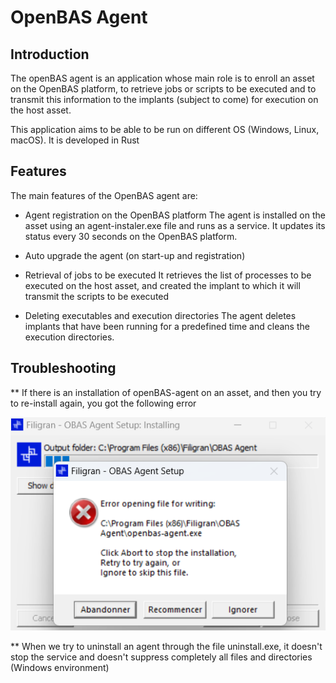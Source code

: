# OpenBAS Agent

## Introduction

The openBAS agent is an application whose main role is to enroll an asset on the OpenBAS platform,
to retrieve jobs or scripts to be executed and to transmit this information to the implants (subject to come)
for execution on the host asset.

This application aims to be able to be run on different OS (Windows, Linux, macOS). It is developed in Rust

## Features

The main features of the OpenBAS agent are:
- Agent registration on the OpenBAS platform
  The agent is installed on the asset using an agent-instaler.exe file and runs as a service.
  It updates its status every 30 seconds on the OpenBAS platform.

- Auto upgrade the agent (on start-up and registration)

- Retrieval of jobs to be executed
  It retrieves the list of processes to be executed on the host asset,
  and created the implant to which it will transmit the scripts to be executed

- Deleting executables and execution directories
  The agent deletes implants that have been running for a predefined time and cleans the execution directories.

## Troubleshooting

** If there is an installation of openBAS-agent on an asset, and then you try to re-install again, 
you got the following error

![img.png](../assets/images/img.png)


** When we try to uninstall an agent through the file uninstall.exe, it doesn't stop the service 
and doesn't suppress completely all files and directories (Windows environment)

